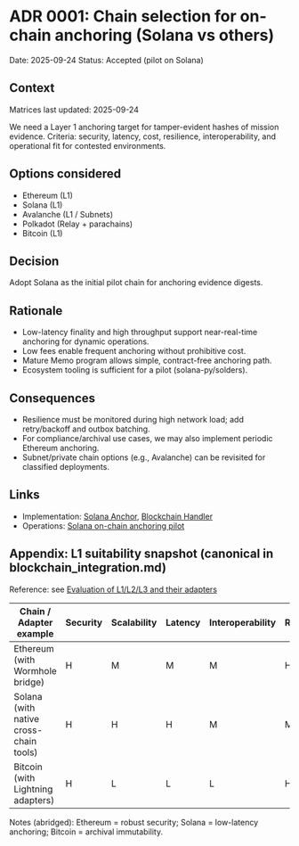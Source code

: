 # ADR 0001: Chain selection for on-chain anchoring (Solana vs others)

Date: 2025-09-24 Status: Accepted (pilot on Solana)

## Context

Matrices last updated: 2025-09-24

We need a Layer 1 anchoring target for tamper-evident hashes of mission
evidence. Criteria: security, latency, cost, resilience, interoperability, and
operational fit for contested environments.

## Options considered

- Ethereum (L1)
- Solana (L1)
- Avalanche (L1 / Subnets)
- Polkadot (Relay + parachains)
- Bitcoin (L1)

## Decision

Adopt Solana as the initial pilot chain for anchoring evidence digests.

## Rationale

- Low-latency finality and high throughput support near-real-time anchoring for
  dynamic operations.
- Low fees enable frequent anchoring without prohibitive cost.
- Mature Memo program allows simple, contract-free anchoring path.
- Ecosystem tooling is sufficient for a pilot (solana-py/solders).

## Consequences

- Resilience must be monitored during high network load; add retry/backoff and
  outbox batching.
- For compliance/archival use cases, we may also implement periodic Ethereum
  anchoring.
- Subnet/private chain options (e.g., Avalanche) can be revisited for classified
  deployments.

## Links

- Implementation:
  [Solana Anchor](../blockchain/03-implementation/phase-1-authentication/implementation-code.md),
  [Blockchain Handler](../blockchain/03-implementation/phase-4-system-integration/api-specifications.md)
- Operations: [Solana on-chain anchoring pilot](../blockchain_integration.md)

## Appendix: L1 suitability snapshot (canonical in blockchain_integration.md)

Reference: see
[Evaluation of L1/L2/L3 and their adapters](../blockchain_integration.md)

| Chain / Adapter example                | Security | Scalability | Latency | Interoperability | Resilience | Efficiency |
| -------------------------------------- | -------- | ----------- | ------- | ---------------- | ---------- | ---------- |
| Ethereum (with Wormhole bridge)        | H        | M           | M       | M                | H          | M          |
| Solana (with native cross-chain tools) | H        | H           | H       | M                | M          | H          |
| Bitcoin (with Lightning adapters)      | H        | L           | L       | L                | H          | L          |

Notes (abridged): Ethereum = robust security; Solana = low-latency anchoring;
Bitcoin = archival immutability.
